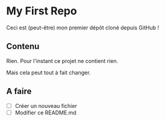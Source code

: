 # My First Repo

Ceci est (peut-être) mon premier dépôt cloné depuis GitHub !


## Contenu

Rien.
Pour l'instant ce projet ne contient rien.

Mais cela peut tout à fait changer.


## A faire

- [ ] Créer un nouveau fichier
- [ ] Modifier ce README.md
